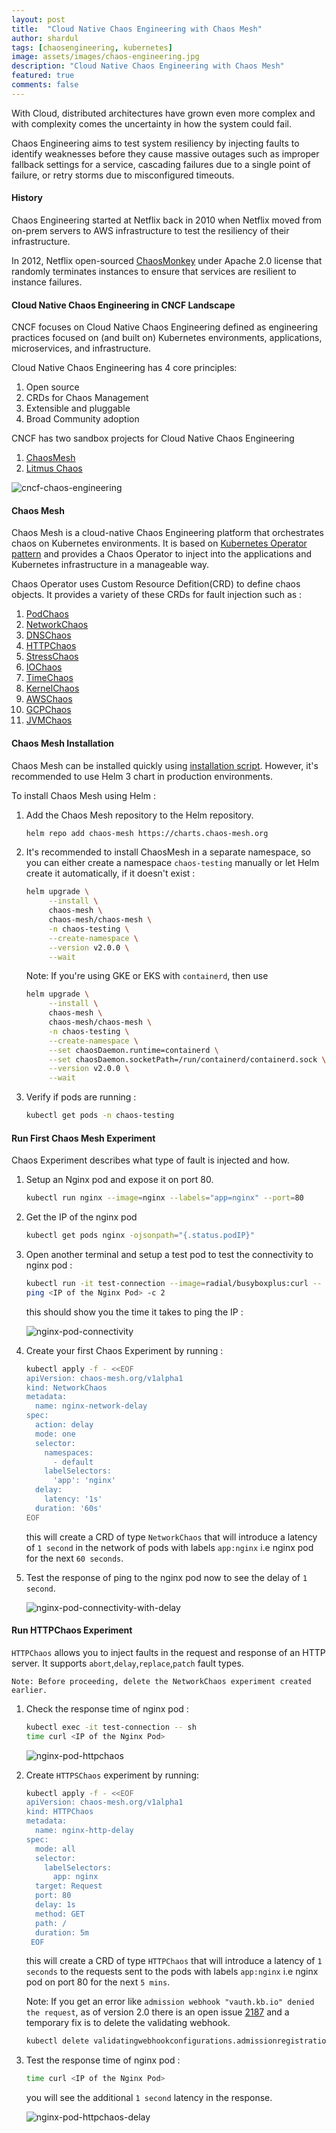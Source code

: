```yaml
---
layout: post
title:  "Cloud Native Chaos Engineering with Chaos Mesh"
author: shardul
tags: [chaosengineering, kubernetes]
image: assets/images/chaos-engineering.jpg
description: "Cloud Native Chaos Engineering with Chaos Mesh"
featured: true
comments: false
---
```


With Cloud, distributed architectures have grown even more complex and with complexity comes the uncertainty in how the system could fail.

Chaos Engineering aims to test system resiliency by injecting faults to identify weaknesses before they cause massive outages such as improper fallback settings for a service, cascading failures due to a single point of failure, or retry storms due to misconfigured timeouts.


#### History

Chaos Engineering started at Netflix back in 2010 when Netflix moved from on-prem servers to AWS infrastructure to test the resiliency of their infrastructure. 

In 2012, Netflix open-sourced [ChaosMonkey](https://github.com/Netflix/chaosmonkey) under Apache 2.0 license that randomly terminates instances to ensure that services are resilient to instance failures.


#### Cloud Native Chaos Engineering in CNCF Landscape
    
CNCF focuses on Cloud Native Chaos Engineering defined as engineering practices focused on (and built on) Kubernetes environments, applications, microservices, and infrastructure.

Cloud Native Chaos Engineering has 4 core principles:
1. Open source
2. CRDs for Chaos Management 
3. Extensible and pluggable
4. Broad Community adoption

CNCF has two sandbox projects for Cloud Native Chaos Engineering 

1. [ChaosMesh](https://github.com/chaos-mesh/chaos-mesh)
2. [Litmus Chaos](https://github.com/litmuschaos/litmus)


![cncf-chaos-engineering](https://dev-to-uploads.s3.amazonaws.com/uploads/articles/gmb5uh3kd7q6izwjsf3i.png)


#### Chaos Mesh

Chaos Mesh is a cloud-native Chaos Engineering platform that orchestrates chaos on Kubernetes environments. It is based on [Kubernetes Operator pattern](https://kubernetes.io/docs/concepts/extend-kubernetes/operator/) and provides a Chaos Operator to inject into the applications and Kubernetes infrastructure in a manageable way.

Chaos Operator uses Custom Resource Defition(CRD) to define chaos objects. It provides a variety of these CRDs for fault injection such as :

1. [PodChaos](https://chaos-mesh.org/docs/simulate-pod-chaos-on-kubernetes/)
2. [NetworkChaos](https://chaos-mesh.org/docs/simulate-network-chaos-on-kubernetes)
3. [DNSChaos](https://chaos-mesh.org/docs/simulate-dns-chaos-on-kubernetes)
4. [HTTPChaos](https://chaos-mesh.org/docs/simulate-http-chaos-on-kubernetes)
5. [StressChaos](https://chaos-mesh.org/docs/simulate-heavy-stress-on-kubernetes)
6. [IOChaos](https://chaos-mesh.org/docs/simulate-io-chaos-on-kubernetes)
7. [TimeChaos](https://chaos-mesh.org/docs/simulate-time-chaos-on-kubernetes)
8. [KernelChaos](https://chaos-mesh.org/docs/simulate-kernel-chaos-on-kubernetes)
9. [AWSChaos](https://chaos-mesh.org/docs/simulate-aws-chaos)
10. [GCPChaos](https://chaos-mesh.org/docs/simulate-gcp-chaos)
11. [JVMChaos](https://chaos-mesh.org/docs/simulate-jvm-application-chaos)


#### Chaos Mesh Installation 

Chaos Mesh can be installed quickly using [installation script](https://chaos-mesh.org/docs/quick-start#quick-installation). However, it's recommended to use Helm 3 chart in production environments.

To install Chaos Mesh using Helm :

1. Add the Chaos Mesh repository to the Helm repository.

   ```bash
   helm repo add chaos-mesh https://charts.chaos-mesh.org
   ``` 

2. It's recommended to install ChaosMesh in a separate namespace, so you can either create a namespace `chaos-testing` manually or let Helm create it automatically, if it doesn't exist :

   ```bash
   helm upgrade \
        --install \
        chaos-mesh \
        chaos-mesh/chaos-mesh \
        -n chaos-testing \
        --create-namespace \
        --version v2.0.0 \
        --wait
   ```

   Note: If you're using GKE or EKS with `containerd`, then use

   ```bash
   helm upgrade \
        --install \
        chaos-mesh \
        chaos-mesh/chaos-mesh \
        -n chaos-testing \
        --create-namespace \
        --set chaosDaemon.runtime=containerd \
        --set chaosDaemon.socketPath=/run/containerd/containerd.sock \
        --version v2.0.0 \
        --wait
   ```

3. Verify if pods are running :

   ```bash
   kubectl get pods -n chaos-testing
   ```

#### Run First Chaos Mesh Experiment

Chaos Experiment describes what type of fault is injected and how.

1. Setup an Nginx pod and expose it on port 80.

   ```bash
   kubectl run nginx --image=nginx --labels="app=nginx" --port=80
   ```
2. Get the IP of the nginx pod

   ```bash
   kubectl get pods nginx -ojsonpath="{.status.podIP}"
   ```

3. Open another terminal and setup a test pod to test the connectivity to nginx pod :

   ```bash
   kubectl run -it test-connection --image=radial/busyboxplus:curl -- sh
   ping <IP of the Nginx Pod> -c 2
   ```

   this should show you the time it takes to ping the IP :

   ![nginx-pod-connectivity](https://dev-to-uploads.s3.amazonaws.com/uploads/articles/tpjo9rn4tw0gy2rb6mao.png)


3. Create your first Chaos Experiment by running :

   ```bash
   kubectl apply -f - <<EOF
   apiVersion: chaos-mesh.org/v1alpha1
   kind: NetworkChaos
   metadata:
     name: nginx-network-delay
   spec:
     action: delay
     mode: one
     selector:
       namespaces:
         - default
       labelSelectors:
         'app': 'nginx'
     delay:
       latency: '1s'
     duration: '60s'
   EOF
   ```

   this will create a CRD of type `NetworkChaos` that will introduce a latency of `1 second` in the network of pods with labels `app:nginx` i.e nginx pod for the next `60 seconds`.

4. Test the response of ping to the nginx pod now to see the delay of `1 second`.


   ![nginx-pod-connectivity-with-delay](https://dev-to-uploads.s3.amazonaws.com/uploads/articles/z0m58z0ya82bmf6hiwix.png)


#### Run HTTPChaos Experiment

`HTTPChaos` allows you to inject faults in the request and response of an HTTP server. It supports `abort`,`delay`,`replace`,`patch` fault types.

`Note: Before proceeding, delete the NetworkChaos experiment created earlier.`


1. Check the response time of nginx pod :

   ```bash
   kubectl exec -it test-connection -- sh
   time curl <IP of the Nginx Pod>
   ```
   
   ![nginx-pod-httpchaos](https://dev-to-uploads.s3.amazonaws.com/uploads/articles/tspvf7p8ynhxh5gdnsfj.png)

2. Create `HTTPSChaos` experiment by running:

   ```bash
   kubectl apply -f - <<EOF
   apiVersion: chaos-mesh.org/v1alpha1
   kind: HTTPChaos
   metadata:
     name: nginx-http-delay
   spec:
     mode: all
     selector:
       labelSelectors:
         app: nginx
     target: Request
     port: 80
     delay: 1s
     method: GET
     path: /
     duration: 5m
    EOF
   ```

   this will create a CRD of type `HTTPChaos` that will introduce a latency of `1 seconds` to the requests sent to the pods with labels `app:nginx` i.e nginx pod on port 80 for the next `5 mins`.

   Note: If you get an error like `admission webhook "vauth.kb.io" denied the request`, as of version 2.0 there is an open issue [2187](https://github.com/chaos-mesh/chaos-mesh/issues/2187) and a temporary fix is to delete the validating webhook.

   ```bash
   kubectl delete validatingwebhookconfigurations.admissionregistration.k8s.io validate-auth
   ```

3. Test the response time of nginx pod :

   ```bash
   time curl <IP of the Nginx Pod>
   ```

   you will see the additional `1 second` latency in the response.

   ![nginx-pod-httpchaos-delay](https://dev-to-uploads.s3.amazonaws.com/uploads/articles/hscss8vmlksy2sv9zp3e.png)
